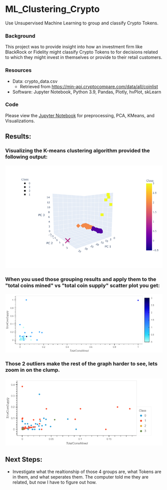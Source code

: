 # ML_Clustering_Crypto
Use Unsupervised Machine Learning to group and classify Crypto Tokens.

### Background 
This project was to provide insight into how an investment firm like BlackRock or Fidelity might classify Crypto Tokens to for decisions related to which they might invest in themselves or provide to their retail customers.

### Resources
- Data: crypto_data.csv
    - Retrieved from https://min-api.cryptocompare.com/data/all/coinlist
- Software: Jupyter Notebook, Python 3.9, Pandas, Plotly, hvPlot, skLearn

### Code
Please view the [Jupyter Notebook](https://github.com/Bag0niku/ML_Clustering_Crypto/blob/main/Crypto_Clustering.ipynb) for preprocessing, PCA, KMeans, and Visualizations.

## Results:
### Visualizing the K-means clustering algorithm provided the following output:    
![3d Cluster plot](/Images/3d_cluster_2.png)

### When you used those grouping results and apply them to the "total coins mined" vs "total coin supply" scatter plot you get:
![scatter plot](/Images/supply_scatter_1.png)

### Those 2 outliers make the rest of the graph harder to see, lets zoom in on the clump.
![zoomed scatter plot](/Images/supply_scatter_zoom.png)


## Next Steps:
- Investigate what the realtionship of those 4 groups are, what Tokens are in them, and what seperates them. The computer told me they are related, but now I have to figure out how.

